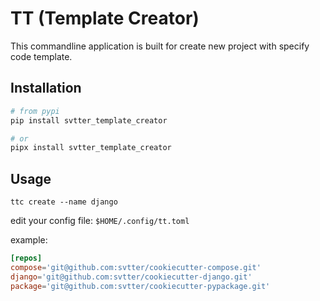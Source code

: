 # TT (Template Creator)

This commandline application is built for create new project with specify code template.

## Installation

```bash
# from pypi
pip install svtter_template_creator

# or
pipx install svtter_template_creator
```

## Usage

`ttc create --name django`

edit your config file: `$HOME/.config/tt.toml`

example:

```toml
[repos]
compose='git@github.com:svtter/cookiecutter-compose.git'
django='git@github.com:svtter/cookiecutter-django.git'
package='git@github.com:svtter/cookiecutter-pypackage.git'
```
